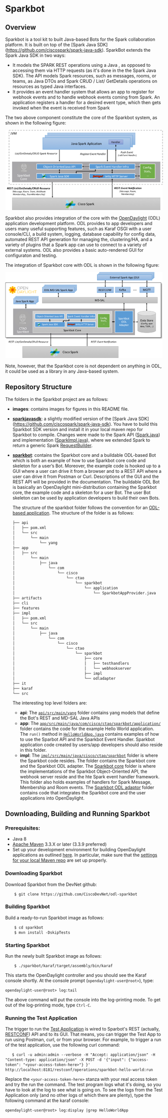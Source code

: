 # Sparkbot
## Overview
Sparkbot is a tool kit to built Java-based Bots for the Spark collaboration platform. It is built on top of the [Spark Java SDK] (https://github.com/ciscospark/spark-java-sdk). SparkBot extends the Spark Java SDK in two ways:
* It models the SPARK REST operations using a Java , as opposed to accessing them via HTTP requests (as it's done in the the Spark Java SDK). The API models Spark resources, such as messages, rooms, or teams, as Java DTOs and Spark CRUD / List/ GetDetails operations on resources as typed Java interfaces. 
* It provides an event handler system that allows an app to register for webhook events and to handle webhook events coming from Spark. An application registers a handler for a desired event type, which then gets invoked when the event is received from Spark

The two above component constitute the core of the Sparkbot system, as shown in the following figure:

![](images/Sparkbot-Overview.png)


Sparkbot also provides integration of the core with the [OpenDaylight](https://wiki.opendaylight.org/view/Main_Page) (ODL) application development platform. ODL provides to app developers and users many useful supporting features, such as Karaf OSGI with a user console/CLI, a build system, logging, database capability for config data, automated REST API generation for managing the, clustering/HA, and a variety of plugins that a Spark app can use to connect to a variety of external systems. ODL also provides a basic auto-rendered GUI for configuraton and testing.  

The integration of Sparkbot core with ODL is shown in the following figure:

![](images/Sparkbot-ODL.png)

Note, however, that the Sparkbot core is not dependent on anything in ODL, it could be used as a library in any Java-based system. 

## Repository Structure
The folders in the Sparkbot project are as follows:
* **images**: contains images for figures in this README file.
* [**sparkjavasdk**](https://github.com/CiscoDevNet/odl-sparkbot/tree/master/sparkjavasdk): a slightly modified version of the [Spark Java SDK] (https://github.com/ciscospark/spark-java-sdk). You have to build this Sparkbot SDK version and install it in your local maven repo for Sparkbot to compile. Changes were made to the Spark API ([Spark.java](https://github.com/CiscoDevNet/odl-sparkbot/tree/master/sparkjavasdk/src/main/java/com/ciscospark/Spark.java)) and implementation ([SparkImpl.java](https://github.com/CiscoDevNet/odl-sparkbot/tree/master/sparkjavasdk/src/main/java/com/ciscospark/SparkImpl.java)), where we extended Spark to return a generic Spark [RequestBuilder](https://github.com/CiscoDevNet/odl-sparkbot/tree/master/sparkjavasdk/src/main/java/com/ciscospark/RequestBuilder.java). 
* [**sparkbot**](https://github.com/CiscoDevNet/odl-sparkbot/tree/master/sparkbot): contains the Sparkbot core and a buildable ODL-based Bot which is both an example of how to use Sparkbot core code and skeleton for a user’s Bot. Moreover, the example code is hooked up to a GUI where a user can drive it from a browser and to a REST API where a user can drive it from Postman or Curl. Descriptions of the GUI and the REST API will be provided in the documentation. The buildable ODL Bot is basically an OpenDaylight mini-distribution containing the Sparkbot core, the example code and a skeleton for a user Bot.  The user Bot skeleton can be used by application developers to build their own Bots. 

  The structure of the sparkbot folder follows the convention for an [ODL-based application](https://wiki.opendaylight.org/view/OpenDaylight_Controller:MD-SAL:Startup_Project_Archetype). The structure of the folder is as follows:
  ```
  ├── api
  │   ├── pom.xml
  │   └── src
  │       └── main
  │           └── yang
  ├── app
  │   ├── src
  │       └── main
  │           ├── java
  │               └── com
  │                   └── cisco
  │                       └── ctao
  │                           └── sparkbot
  │                               └── application
  │                                   └── SparkbotAppProvider.java
  ├── artifacts
  ├── cli
  ├── features
  ├── impl
  │   ├── pom.xml
  │   └── src
  │       └── main
  │           ├── java
  │               └── com
  │                   └── cisco
  │                       └── ctao
  │                           └── sparkbot
  │                               ├── core
  │                               │   ├── testhandlers
  │                               │   └── webhookserver
  │                               ├── impl
  │                               └── odladapter
  ├── it
  ├── karaf
  └── src
  ```
  The interesting top level folders are:
  * **api**: The [`api/src/main/yang`](https://github.com/CiscoDevNet/odl-sparkbot/tree/master/sparkbot/api/src/main/yang) folder contains yang models that define the Bot's REST and MD-SAL Java APIs
  * **app**: The [`app/src/main/java/com/cisco/ctao/sparkbot/application/`](https://github.com/CiscoDevNet/odl-sparkbot/tree/master/sparkbot/app/src/main/java/com/cisco/ctao/sparkbot/application) folder contains the code for the example Hello World application. The `run()` method in [`HelloWorldApp.java`](https://github.com/CiscoDevNet/odl-sparkbot/blob/master/sparkbot/app/src/main/java/com/cisco/ctao/sparkbot/application/HelloWorldApp.java) contains examples of how to use the Sparbot API and the Sparkbot Event Handler. Sparkbot application code created by users/app developers should also reside in this folder. 
  * **impl**: The [`impl/src/main/java/cisco/ctao/sparkbot`](https://github.com/CiscoDevNet/odl-sparkbot/tree/master/sparkbot/impl/src/main/java/com/cisco/ctao/sparkbot) folder is where the Sparkbot code resides. The folder contains   the Sparkbot core and the Sparkbot ODL adapter. The [Sparkbot core](https://github.com/CiscoDevNet/odl-sparkbot/tree/master/sparkbot/impl/src/main/java/com/cisco/ctao/sparkbot/core)  folder is where the implementations of the Sparkbot Object-Oriented API, the webhook server reside and the hte Spark event handler framework. This folder also holds examples of handlers for Spark Message, Membership and Room events. The [Sparkbot ODL adaptor](https://github.com/CiscoDevNet/odl-sparkbot/tree/master/sparkbot/impl/src/main/java/com/cisco/ctao/sparkbot/odladapter)  folder contains code that integrates the Sparkbot core and the user applications into OpenDaylight.

## Downloading, Building and Running Sparkbot
### Prerequisites:
* Java 8
* [Apache Maven](https://maven.apache.org/) 3.3.X or later (3.3.9 preferred)
* Set up your development environment for building OpenDaylight applications as outlined [here](https://wiki.opendaylight.org/view/GettingStarted:Development_Environment_Setup). In particular, make sure that the [settings for your local Maven repo](https://wiki.opendaylight.org/view/GettingStarted:Development_Environment_Setup#Edit_your_.7E.2F.m2.2Fsettings.xml) are set up properly.

### Downloading Sparkbot
Download Sparkbot from the DevNet github:
```
    $ git clone https://github.com/CiscoDevNet/odl-sparkbot
```
### Building Sparkbot
Build a ready-to-run Sparkbot image as follows:
```
    $ cd sparkbot
    $ mvn install -DskipTests
```
### Starting Sparkbot
Run the newly built Sparkbot image as follows:
```
    $ ./sparkbot/karaf/target/assembly/bin/karaf
```
This starts the OpenDaylight controller and you should see the Karaf console shortly. At the console prompt (`opendaylight-user@root>`), type:
```
opendaylight-user@root> log:tail
```
The above command will put the console into the log-printing mode. To get out of the log-printing mode, type `Ctrl-C`.

### Running the Test Application
The trigger to run the [Test Application](https://github.com/CiscoDevNet/odl-sparkbot/blob/master/sparkbot/app/src/main/java/com/cisco/ctao/sparkbot/application/HelloWorldApp.java) is wired to Sparbot's REST (actually, [RESTCONF](https://datatracker.ietf.org/doc/draft-ietf-netconf-restconf/)) API and to its GUI. That means, you can trigger the Test App to run using Postman, curl, or from your browser. For example, to trigger a run of the test application, use the following curl command:
```
   $ curl -u admin:admin --verbose -H "Accept: application/json" -H "Content-type: application/json" -X POST -d '{"input": {"access-token": "<your-access-token-here>"} }' http://localhost:8181/restconf/operations/sparkbot-hello-world:run
```
Replace the `<your-access-token-here>` stanza with your real access token and try the run the command. The test program logs what it's doing, so you have to look at the log to see what is going on. To see the logs from the Test Application only (and no other logs of which there are plenty), type the following command at the karaf console:
```
opendaylight-user@root> log:display |grep HelloWorldApp
```
